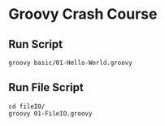 # Groovy Crash Course

## Run Script

```batch
groovy basic/01-Hello-World.groovy
```

## Run File Script

```batch
cd fileIO/
groovy 01-FileIO.groovy
```

